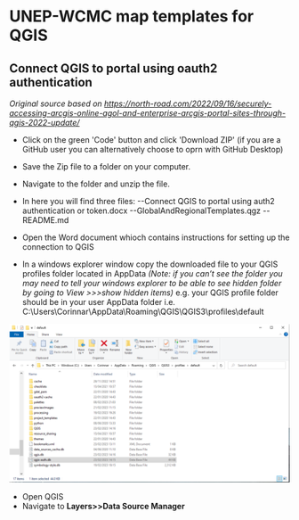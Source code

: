 # UNEP-WCMC map templates for QGIS

Connect QGIS to portal using oauth2 authentication
---------------------------------------------------
*Original source based on https://north-road.com/2022/09/16/securely-accessing-arcgis-online-agol-and-enterprise-arcgis-portal-sites-through-qgis-2022-update/*

 - Click on the green 'Code' button and click 'Download ZIP' (if you are a GitHub user you can alternatively choose to oprn with GitHub Desktop)
- Save the Zip file to a folder on your computer. 
- Navigate to the folder and unzip the file.
- In here you will find three files:
 --Connect QGIS to portal using auth2 authentication or token.docx
 --GlobalAndRegionalTemplates.qgz
 --README.md
- Open the Word document whioch contains instructions for setting up the connection to QGIS

- In a windows explorer window copy the downloaded file to your QGIS profiles folder located in AppData
*(Note: if you can’t see the folder you may need to tell your windows explorer to be able to see hidden folder by going to View >>>show hidden items)*
e.g. your QGIS profile folder should be in your user AppData folder i.e.  C:\Users\Corinnar\AppData\Roaming\QGIS\QGIS3\profiles\default

![image1](media/image1.png)

- Open QGIS
- Navigate to **Layers>>Data Source Manager**

